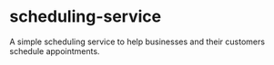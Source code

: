 # scheduling-service
A simple scheduling service to help businesses and their customers schedule appointments.
